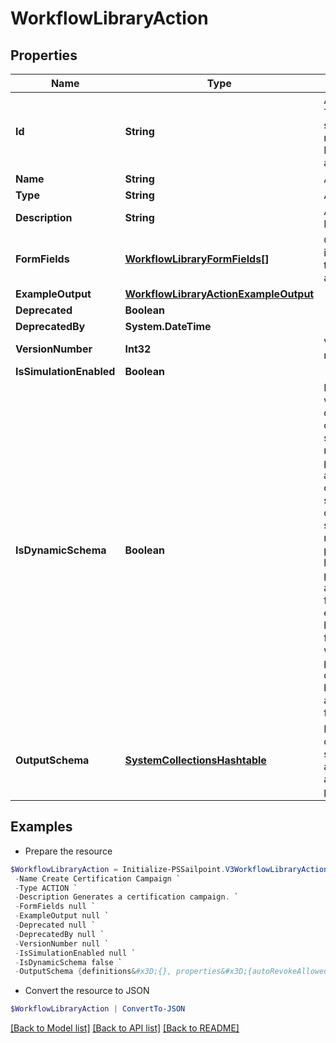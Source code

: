 # WorkflowLibraryAction
## Properties

Name | Type | Description | Notes
------------ | ------------- | ------------- | -------------
**Id** | **String** | Action ID. This is a static namespaced ID for the action | [optional] 
**Name** | **String** | Action Name | [optional] 
**Type** | **String** | Action type | [optional] 
**Description** | **String** | Action Description | [optional] 
**FormFields** | [**WorkflowLibraryFormFields[]**](WorkflowLibraryFormFields.md) | One or more inputs that the action accepts | [optional] 
**ExampleOutput** | [**WorkflowLibraryActionExampleOutput**](WorkflowLibraryActionExampleOutput.md) |  | [optional] 
**Deprecated** | **Boolean** |  | [optional] 
**DeprecatedBy** | **System.DateTime** |  | [optional] 
**VersionNumber** | **Int32** | Version number | [optional] 
**IsSimulationEnabled** | **Boolean** |  | [optional] 
**IsDynamicSchema** | **Boolean** | Determines whether the dynamic output schema is returned in place of the action&#39;s output schema. The dynamic schema lists non-static properties, like properties of a workflow form where each form has different fields. These will be provided dynamically based on available form fields. | [optional] [default to $false]
**OutputSchema** | [**SystemCollectionsHashtable**](.md) | Defines the output schema, if any, that this action produces. | [optional] 

## Examples

- Prepare the resource
```powershell
$WorkflowLibraryAction = Initialize-PSSailpoint.V3WorkflowLibraryAction  -Id sp:create-campaign `
 -Name Create Certification Campaign `
 -Type ACTION `
 -Description Generates a certification campaign. `
 -FormFields null `
 -ExampleOutput null `
 -Deprecated null `
 -DeprecatedBy null `
 -VersionNumber null `
 -IsSimulationEnabled null `
 -IsDynamicSchema false `
 -OutputSchema {definitions&#x3D;{}, properties&#x3D;{autoRevokeAllowed&#x3D;{$id&#x3D;#sp:create-campaign/autoRevokeAllowed, default&#x3D;true, examples&#x3D;[false], title&#x3D;autoRevokeAllowed, type&#x3D;boolean}, deadline&#x3D;{$id&#x3D;#sp:create-campaign/deadline, default&#x3D;, examples&#x3D;[2020-12-25T06:00:00.468Z], format&#x3D;date-time, pattern&#x3D;^.*$, title&#x3D;deadline, type&#x3D;string}, description&#x3D;{$id&#x3D;#sp:create-campaign/description, default&#x3D;, examples&#x3D;[A review of everyone&#39;s access by their manager.], pattern&#x3D;^.*$, title&#x3D;description, type&#x3D;string}, emailNotificationEnabled&#x3D;{$id&#x3D;#sp:create-campaign/emailNotificationEnabled, default&#x3D;true, examples&#x3D;[false], title&#x3D;emailNotificationEnabled, type&#x3D;boolean}, filter&#x3D;{$id&#x3D;#sp:create-campaign/filter, properties&#x3D;{id&#x3D;{$id&#x3D;#sp:create-campaign/filter/id, default&#x3D;, examples&#x3D;[e0adaae69852e8fe8b8a3d48e5ce757c], pattern&#x3D;^.*$, title&#x3D;id, type&#x3D;string}, type&#x3D;{$id&#x3D;#sp:create-campaign/filter/type, default&#x3D;, examples&#x3D;[CAMPAIGN_FILTER], pattern&#x3D;^.*$, title&#x3D;type, type&#x3D;string}}, title&#x3D;filter, type&#x3D;object}, id&#x3D;{$id&#x3D;#sp:create-campaign/id, default&#x3D;, examples&#x3D;[2c918086719eec070171a7e3355a360a], pattern&#x3D;^.*$, title&#x3D;id, type&#x3D;string}, name&#x3D;{$id&#x3D;#sp:create-campaign/name, default&#x3D;, examples&#x3D;[Manager Review], pattern&#x3D;^.*$, title&#x3D;name, type&#x3D;string}, recommendationsEnabled&#x3D;{$id&#x3D;#sp:create-campaign/recommendationsEnabled, default&#x3D;true, examples&#x3D;[false], title&#x3D;recommendationEnabled, type&#x3D;boolean}, type&#x3D;{$id&#x3D;#sp:create-campaign/type, default&#x3D;, examples&#x3D;[MANAGER], pattern&#x3D;^.*$, title&#x3D;type, type&#x3D;string}}, title&#x3D;sp:create-campaign, type&#x3D;object}
```

- Convert the resource to JSON
```powershell
$WorkflowLibraryAction | ConvertTo-JSON
```

[[Back to Model list]](../README.md#documentation-for-models) [[Back to API list]](../README.md#documentation-for-api-endpoints) [[Back to README]](../README.md)

